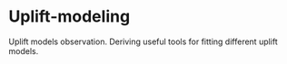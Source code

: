 # Uplift-modeling
Uplift models observation. Deriving useful tools for fitting different uplift models.
